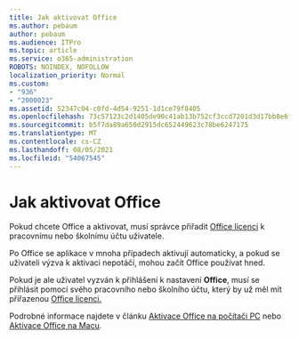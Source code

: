 ```yaml
---
title: Jak aktivovat Office
ms.author: pebaum
author: pebaum
ms.audience: ITPro
ms.topic: article
ms.service: o365-administration
ROBOTS: NOINDEX, NOFOLLOW
localization_priority: Normal
ms.custom:
- "936"
- "2000023"
ms.assetid: 52347c04-c0fd-4d54-9251-1d1ce79f8405
ms.openlocfilehash: 73c57123c2d1405de90c41ab13b752cf3ccd7201d3d17bb8e6f6ae25a2e0e7ad
ms.sourcegitcommit: b5f7da89a650d2915dc652449623c78be6247175
ms.translationtype: MT
ms.contentlocale: cs-CZ
ms.lasthandoff: 08/05/2021
ms.locfileid: "54067545"
---
```

# <a name="how-to-activate-office"></a>Jak aktivovat Office

Pokud chcete Office a aktivovat, musí správce přiřadit [Office licenci](https://docs.microsoft.com/microsoft-365/admin/add-users/add-users) k pracovnímu nebo školnímu účtu uživatele.
  
Po Office se aplikace v mnoha případech aktivují automaticky, a pokud se uživateli výzva k aktivaci nepotáčí, mohou začít Office používat hned.
  
Pokud je ale uživatel vyzván k přihlášení k nastavení **Office**, musí se přihlásit pomocí svého pracovního nebo školního účtu, který by už měl mít přiřazenou [Office licenci.](https://docs.microsoft.com/microsoft-365/admin/add-users/add-users)
  
Podrobné informace najdete v článku [Aktivace Office na počítači PC](https://support.office.com/article/5bd38f38-db92-448b-a982-ad170b1e187e?wt.mc_id=Alchemy_ClientDIA) nebo [Aktivace Office na Macu](https://support.office.com/article/7f6646b1-bb14-422a-9ad4-a53410fcefb2?wt.mc_id=Alchemy_ClientDIA).
  
